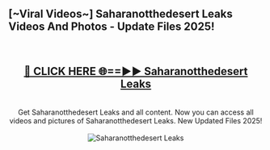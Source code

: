 <h2>[~Viral Videos~] Saharanotthedesert Leaks Videos And Photos - Update Files 2025!</h2>
<br>
<div align="center">
<h2><a href="https://top-ai-tools.click/QrbHav" rel="nofollow">🔴 CLICK HERE 🌐==►► Saharanotthedesert Leaks</a></h2>
<br>
Get Saharanotthedesert Leaks and all content. Now you can access all videos and pictures of Saharanotthedesert Leaks. New Updated Files 2025!
<br>
<br>
<a href="https://top-ai-tools.click/QrbHav" rel="nofollow" data-target="animated-image.originalLink"><img src="https://i.ibb.co.com/WyWwxjT/player-gif2.gif" alt="Saharanotthedesert Leaks" style="max-width: 100%; display: inline-block;" data-target="animated-image.originalImage"></a>
</div>
<br>